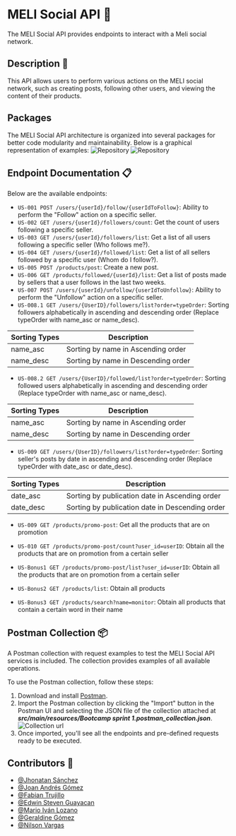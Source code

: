 
# MELI Social API 🚀

The MELI Social API provides endpoints to interact with a Meli social network.

## Description 📝

This API allows users to perform various actions on the MELI social network, such as creating posts, following other users, and viewing the content of their products.

## Packages

The MELI Social API architecture is organized into several packages for better code modularity and maintainability. Below is a graphical representation of examples:
![Repository](https://i.postimg.cc/Bn81gKCF/Captura-de-pantalla-2024-04-25-a-la-s-3-53-34-p-m.png "Repository")
![Repository](https://i.postimg.cc/ydTJdX7M/Captura-de-pantalla-2024-04-25-a-la-s-3-53-46-p-m.png "Repository")

## Endpoint Documentation 📋

Below are the available endpoints:

- `US-001 POST /users/{userId}/follow/{userIdToFollow}`: Ability to perform the "Follow" action on a specific seller.
- `US-002 GET /users/{userId}/followers/count`: Get the count of users following a specific seller.
- `US-003 GET /users/{userId}/followers/list`: Get a list of all users following a specific seller (Who follows me?).
- `US-004 GET /users/{userId}/followed/list`: Get a list of all sellers followed by a specific user (Whom do I follow?).
- `US-005 POST /products/post`: Create a new post.
- `US-006 GET /products/followed/{userId}/list`: Get a list of posts made by sellers that a user follows in the last two weeks.
- `US-007 POST /users/{userId}/unfollow/{userIdToUnfollow}`: Ability to perform the "Unfollow" action on a specific seller.
- `US-008.1 GET /users/{UserID}/followers/list?order=typeOrder`: Sorting followers alphabetically in ascending and descending order (Replace typeOrder with name_asc or name_desc).

| Sorting Types | Description |
| ------------ | ------------ |
| name_asc | Sorting by name in Ascending order |
| name_desc | Sorting by name in Descending order |

- `US-008.2 GET /users/{UserID}/followed/list?order=typeOrder`: Sorting followed users alphabetically in ascending and descending order (Replace typeOrder with name_asc or name_desc).

| Sorting Types | Description |
| ------------ | ------------ |
| name_asc | Sorting by name in Ascending order |
| name_desc | Sorting by name in Descending order |

- `US-009 GET /users/{UserID}/followers/list?order=typeOrder`: Sorting seller's posts by date in ascending and descending order (Replace typeOrder with date_asc or date_desc).

| Sorting Types | Description |
| ------------ | ------------ |
| date_asc | Sorting by publication date in Ascending order |
| date_desc | Sorting by publication date in Descending order |

- `US-009 GET /products/promo-post`: Get all the products that are on promotion

- `US-010 GET /products/promo-post/count?user_id=userID`: Obtain all the products that are on promotion from a certain seller

- `US-Bonus1 GET /products/promo-post/list?user_id=userID`: Obtain all the products that are on promotion from a certain seller

- `US-Bonus2 GET /products/list`: Obtain all products

- `US-Bonus3 GET /products/search?name=monitor`: Obtain all products that contain a certain word in their name
## Postman Collection 📦

A Postman collection with request examples to test the MELI Social API services is included. The collection provides examples of all available operations.

To use the Postman collection, follow these steps:

1. Download and install [Postman](https://www.postman.com/downloads/).
2. Import the Postman collection by clicking the "Import" button in the Postman UI and selecting the JSON file of the collection attached at ***src/main/resources/Bootcamp sprint 1.postman_collection.json***.
![Collection url](https://i.postimg.cc/hvSdbZC4/Captura-de-pantalla-2024-04-25-a-la-s-3-04-14-p-m.png "Collection url")
4. Once imported, you'll see all the endpoints and pre-defined requests ready to be executed.

## Contributors 👥

- [@Jhonatan Sánchez](https://github.com/jhonatansanchezp-meli)
- [@Joan Andrés Gómez](https://github.com/jgomezreyes)
- [@Fabian Trujillo](https://github.com/fabian001254)
- [@Edwin Steven Guayacan](https://github.com/EdwinGuayacan)
- [@Mario Iván Lozano](https://github.com/ivanlozanoq)
- [@Geraldine Gómez](https://github.com/ggomezr1403)
- [@Nilson Vargas](https://github.com/nvargasparra)
